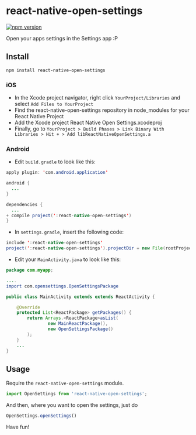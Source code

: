 # react-native-open-settings

[![npm
version](https://badge.fury.io/js/react-native-open-settings@2x.png)](http://badge.fury.io/js/react-native-open-settings)

Open your apps settings in the Settings app :P

## Install
```
npm install react-native-open-settings
```

### iOS
- In the Xcode project navigator, right click ```YourProject/Libraries``` and select ```Add Files to YourProject```
- Find the react-native-open-settings repository in node_modules for your React Native Project
- Add the Xcode project React Native Open Settings.xcodeproj
- Finally, go to ```YourProject > Build Phases > Link Binary With Libraries > Hit + > Add libReactNativeOpenSettings.a```

### Android

- Edit `build.gradle` to look like this:
```java
apply plugin: 'com.android.application'

android {
  ...
}

dependencies {
  ...
+ compile project(':react-native-open-settings')
}
```

- In `settings.gradle`, insert the following code:
```java
include ':react-native-open-settings'
project(':react-native-open-settings').projectDir = new File(rootProject.projectDir, '../node_modules/react-native-open-settings/android')
```

- Edit your `MainActivity.java` to look like this:
```java
package com.myapp;

....
import com.opensettings.OpenSettingsPackage

public class MainActivity extends extends ReactActivity {

    @Override
    protected List<ReactPackage> getPackages() {
        return Arrays.<ReactPackage>asList(
                new MainReactPackage(),
                new OpenSettingsPackage()
        );
    }
    ...
}
```

## Usage

Require the `react-native-open-settings` module.

```javascript
import OpenSettings from 'react-native-open-settings';
```

And then, where you want to open the settings, just do
```javascript
OpenSettings.openSettings()
```

Have fun!
